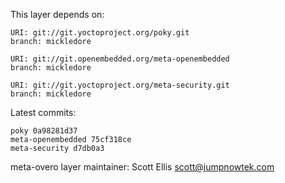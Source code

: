 This layer depends on:

    URI: git://git.yoctoproject.org/poky.git
    branch: mickledore

    URI: git://git.openembedded.org/meta-openembedded
    branch: mickledore

    URI: git://git.yoctoproject.org/meta-security.git
    branch: mickledore

Latest commits:

    poky 0a98281d37
    meta-openembedded 75cf318ce
    meta-security d7db0a3

meta-overo layer maintainer: Scott Ellis <scott@jumpnowtek.com>
